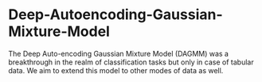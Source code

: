 # Deep-Autoencoding-Gaussian-Mixture-Model
The Deep Auto-encoding Gaussian Mixture Model (DAGMM) was a breakthrough in the realm of classification tasks but only in case of tabular data. We aim to extend this model to other modes of data as well. 
